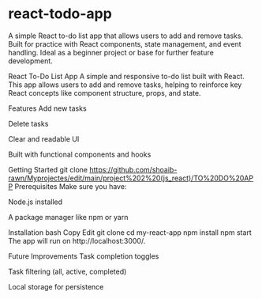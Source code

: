 # react-todo-app
A simple React to-do list app that allows users to add and remove tasks. Built for practice with React components, state management, and event handling. Ideal as a beginner project or base for further feature development.

React To-Do List App
A simple and responsive to-do list built with React. This app allows users to add and remove tasks, helping to reinforce key React concepts like component structure, props, and state.

Features
Add new tasks

Delete tasks

Clear and readable UI

Built with functional components and hooks

Getting Started
     git clone https://github.com/shoaib-rawn/Myprojectes/edit/main/project%202%20(js_react)/TO%20DO%20APP
Prerequisites
Make sure you have:

Node.js installed

A package manager like npm or yarn

Installation
bash
Copy
Edit
git clone 
cd my-react-app
npm install
npm start
The app will run on http://localhost:3000/.

Future Improvements
Task completion toggles

Task filtering (all, active, completed)

Local storage for persistence

